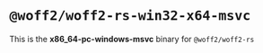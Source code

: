 # `@woff2/woff2-rs-win32-x64-msvc`

This is the **x86_64-pc-windows-msvc** binary for `@woff2/woff2-rs`
